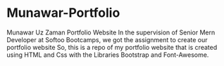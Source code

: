 # Munawar-Portfolio
Munawar Uz Zaman Portfolio Website
In the supervision of Senior Mern Developer at Softoo Bootcamps, we got the assignment to create our portfolio website So, this is a repo of my portfolio website that is
created using HTML and Css with the Libraries Bootstrap and Font-Awesome. 
